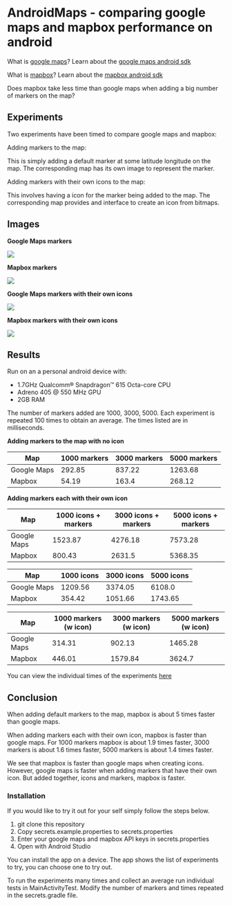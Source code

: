 # AndroidMaps - comparing google maps and mapbox performance on android

What is [google maps](https://developers.google.com/maps/)? Learn about the [google maps android sdk](https://developers.google.com/maps/documentation/android-api/)

What is [mapbox](https://www.mapbox.com/)? Learn about the [mapbox android sdk](https://www.mapbox.com/android-docs/map-sdk/overview/)

Does mapbox take less time than google maps when adding a big number of markers on the map?

## Experiments

Two experiments have been timed to compare google maps and mapbox:

Adding markers to the map:

This is simply adding a default marker at some latitude longitude on the map. 
The corresponding map has its own image to represent the marker. 
  
Adding markers with their own icons to the map:
  
This involves having a icon for the marker being added to the map. 
The corresponding map provides and interface to create an icon from bitmaps.

## Images

**Google Maps markers**

![](readme/googlemaps_1000_points.png)

**Mapbox markers**

![](readme/mapbox_1000_points.png)

**Google Maps markers with their own icons**

![](readme/googlemaps_1000_different_points.png)

**Mapbox markers with their own icons**

![](readme/mapbox_1000_different_points.png)

## Results

Run on an a personal android device with:
* 1.7GHz Qualcomm® Snapdragon™ 615 Octa-core CPU
* Adreno 405 @ 550 MHz GPU
* 2GB RAM

The number of markers added are 1000, 3000, 5000.
Each experiment is repeated 100 times to obtain an average. 
The times listed are in milliseconds.

**Adding markers to the map with no icon**

 Map | 1000 markers | 3000 markers | 5000 markers
---- | ------------ | ------------ | ------------
Google Maps | 292.85 | 837.22 | 1263.68
Mapbox | 54.19 | 163.4 | 268.12

**Adding markers each with their own icon** 

Map | 1000 icons + markers | 3000 icons + markers | 5000 icons + markers
---- | ------------ | ------------ | ------------
Google Maps | 1523.87 | 4276.18 | 7573.28
Mapbox | 800.43 | 2631.5 | 5368.35

Map | 1000 icons | 3000 icons | 5000 icons
---- | ------------ | ------------ | ------------
Google Maps | 1209.56 | 3374.05 | 6108.0
Mapbox | 354.42 | 1051.66 | 1743.65

Map | 1000 markers (w icon) | 3000 markers (w icon) | 5000 markers (w icon)
---- | ------------ | ------------ | ------------
Google Maps | 314.31 | 902.13 | 1465.28
Mapbox | 446.01 | 1579.84 |  3624.7

You can view the individual times of the experiments [here](readme/results.txt)

## Conclusion

When adding default markers to the map, mapbox is about 5 times faster than google maps.
 
When adding markers each with their own icon, mapbox is faster than google maps.
For 1000 markers mapbox is about 1.9 times faster, 
3000 markers is about 1.6 times faster, 
5000 markers is about 1.4 times faster.

We see that mapbox is faster than google maps when creating icons. 
However, google maps is faster when adding markers that have their own icon. 
But added together, icons and markers, mapbox is faster.

### Installation

If you would like to try it out for your self simply follow the steps below.

1. git clone this repository
1. Copy secrets.example.properties to secrets.properties
1. Enter your google maps and mapbox API keys in secrets.properties
1. Open with Android Studio

You can install the app on a device. 
The app shows the list of experiments to try, you can choose one to try out.

To run the experiments many times and collect an average run individual tests  in MainActivityTest. 
Modify the number of markers and times repeated in the  secrets.gradle file.
